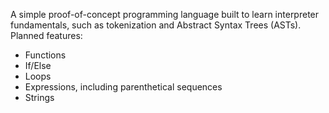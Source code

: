 A simple proof-of-concept programming language built to learn interpreter fundamentals, such as tokenization and Abstract Syntax Trees (ASTs).
Planned features:
* Functions
* If/Else
* Loops
* Expressions, including parenthetical sequences
* Strings
